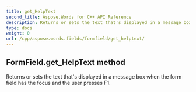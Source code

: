 ```yaml
---
title: get_HelpText
second_title: Aspose.Words for C++ API Reference
description: Returns or sets the text that's displayed in a message box when the form field has the focus and the user presses F1. 
type: docs
weight: 0
url: /cpp/aspose.words.fields/formfield/get_helptext/
---
```

## FormField.get_HelpText method


Returns or sets the text that's displayed in a message box when the form field has the focus and the user presses F1. 

